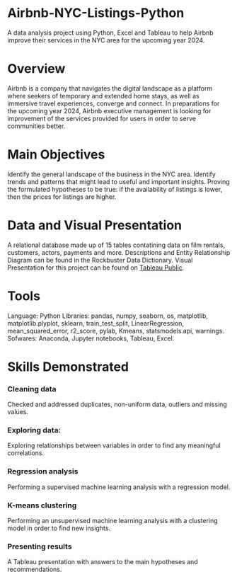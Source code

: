 # Airbnb-NYC-Listings-Python
A data analysis project using Python, Excel and Tableau to help Airbnb improve their services in the NYC area for the upcoming year 2024.
# Overview
Airbnb is a company that navigates the digital landscape as a platform where seekers of temporary and extended home stays, as well as immersive travel experiences, converge and connect. In preparations for the upcoming year 2024, Airbnb executive management is looking for improvement of the services provided for users in order to serve communities better.
# Main Objectives
Identify the general landscape of the business in the NYC area.
Identify trends and patterns that might lead to useful and important insights.
Proving the formulated hypotheses to be true: if the availability of listings is lower, then the prices for listings are higher.
# Data and Visual Presentation
A relational database made up of 15 tables contatining data on film rentals, customers, actors, payments and more. Descriptions and Entity Relationship Diagram can be found in the Rockbuster Data Dictionary. Visual Presentation for this project can be found on [Tableau Public]([https://public.tableau.com/app/profile/alejandro.guillen1040/viz/FinalPresentationAirbnb1/Story1#1]).
# Tools
Language: Python
Libraries: pandas, numpy, seaborn, os, matplotlib, matplotlib.plyplot, sklearn, train_test_split, LinearRegression, mean_squared_error, r2_score, pylab, Kmeans, statsmodels.api, warnings.
Sofwares: Anaconda, Jupyter notebooks, Tableau, Excel.
# Skills Demonstrated
### Cleaning data
Checked and addressed duplicates, non-uniform data, outliers and missing values.
### Exploring data: 
Exploring relationships between variables in order to find any meaningful correlations.
### Regression analysis
Performing a supervised machine learning analysis with a regression model.
### K-means clustering
Performing an unsupervised machine learning analysis with a clustering model in order to find new insights.
### Presenting results
A Tableau presentation with answers to the main hypotheses and recommendations.
